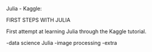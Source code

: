 Julia - Kaggle: 

FIRST STEPS WITH JULIA

First attempt at learning Julia through the Kaggle tutorial.

-data science Julia
-image processing
-extra
